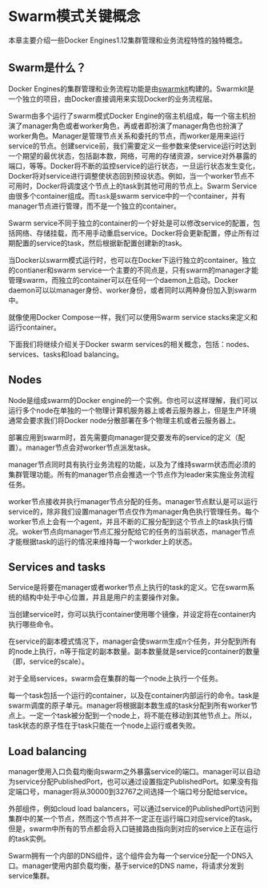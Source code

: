 # Swarm模式关键概念

本章主要介绍一些Docker Engines1.12集群管理和业务流程特性的独特概念。

## Swarm是什么？

Docker Engines的集群管理和业务流程功能是由[swarmkit](https://github.com/docker/swarmkit/)构建的。Swarmkit是一个独立的项目，由Docker直接调用来实现Docker的业务流程层。

Swarm由多个运行了swarm模式Docker Engine的宿主机组成，每一个宿主机扮演了manager角色或者worker角色，再或者即扮演了manager角色也扮演了worker角色。Manager是管理节点关系和委托的节点，而worker是用来运行service的节点。创建service前，我们需要定义一些参数来使service运行时达到一个期望的最优状态，包括副本数，网络，可用的存储资源，service对外暴露的端口，等等。Docker将不断的监控service的运行状态，一旦运行状态发生变化，Docker将对service进行调整使状态回到预设状态。例如，当一个worker节点不可用时，Docker将调度这个节点上的task到其他可用的节点上。Swarm Service由很多个container组成。而`task`是swarm service中的一个container，并有manager节点进行管理，而不是一个独立的container。

Swarm service不同于独立的container的一个好处是可以修改service的配置，包括网络、存储挂载，而不用手动重启service。Docker将会更新配置，停止所有过期配置的service的task，然后根据新配置创建新的task。

当Docker以swarm模式运行时，也可以在Docker下运行独立的container。独立的contianer和swarm service一个主要的不同点是，只有swarm的manager才能管理swarm，而独立的container可以在任何一个daemon上启动。Docker daemon可以以manager身份、worker身份，或者同时以两种身份加入到swarm中。

就像使用Docker Compose一样，我们可以使用Swarm service stacks来定义和运行container。

下面我们将继续介绍关于Docker swarm services的相关概念，包括：nodes、services、tasks和load balancing。

## Nodes

Node是组成swarm的Docker engine的一个实例。你也可以这样理解，我们可以运行多个node在单独的一个物理计算机服务器上或者云服务器上，但是生产环境通常会要求我们将Docker node分散部署在多个物理主机或者云服务器上。

部署应用到swarm时，首先需要向manager提交要发布的service的定义（配置）。manager节点会对worker节点派发task。

manager节点同时具有执行业务流程的功能，以及为了维持swarm状态而必须的集群管理功能。所有的manager节点会推选一个节点作为leader来实施业务流程任务。

worker节点接收并执行manager节点分配的任务。manager节点默认是可以运行service的，除非我们设置manager节点仅作为manager角色执行管理任务。每个worker节点上会有一个agent，并且不断的汇报分配到这个节点上的task执行情况。woker节点向manager节点汇报分配给它的任务的当前状态，manager节点才能根据task的运行的情况来维持每一个workder上的状态。

## Services and tasks

Service是将要在manager或者worker节点上执行的task的定义。它在swarm系统的结构中处于中心位置，并且是用户的主要操作对象。

当创建service时，你可以执行container使用哪个镜像，并设定将在container内执行哪些命令。

在service的副本模式情况下，manager会使swarm生成n个任务，并分配到所有的node上执行，n等于指定的副本数量。副本数量就是service的container的数量（即，service的scale）。

对于全局services，swarm会在集群的每一个node上执行一个任务。

每一个task包括一个运行的container，以及在container内部运行的命令。task是swarm调度的原子单元。manager将根据副本数生成的task分配到所有worker节点上。一定一个task被分配到一个node上，将不能在移动到其他节点上。所以，task状态的原子性在于task只能在一个node上运行或者失败。

## Load balancing

manager使用入口负载均衡向swarm之外暴露service的端口。manager可以自动为service分配PublishedPort，也可以通过设置指定PublishedPort。如果没有指定端口号，manager将从30000到32767之间选择一个端口号分配给service。

外部组件，例如cloud load balancers，可以通过service的PublishedPort访问到集群中的某一个节点，然而这个节点并不一定正在运行端口对应service的task。但是，swarm中所有的节点都会将入口链接路由指向到对应的service上正在运行的task实例。

Swarm拥有一个内部的DNS组件，这个组件会为每一个service分配一个DNS入口。manager使用内部负载均衡，基于service的DNS name，将请求分发到service集群。



